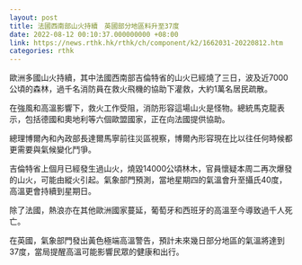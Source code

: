 ```yaml
---
layout: post
title: 法國西南部山火持續　英國部分地區料升至37度
date: 2022-08-12 00:10:37.000000000 +08:00
link: https://news.rthk.hk/rthk/ch/component/k2/1662031-20220812.htm
categories: rthk
---
```


歐洲多國山火持續，其中法國西南部吉倫特省的山火已經燒了三日，波及近7000公頃的森林，過千名消防員在救火飛機的協助下灌救，大約1萬名居民疏散。

在強風和高溫影響下，救火工作受阻，消防形容這場山火是怪物。總統馬克龍表示，包括德國和奧地利等六個歐盟國家，正在向法國提供協助。

總理博爾內和內政部長達爾馬寧前往災區視察，博爾內形容現在比以往任何時候都更需要與氣候變化鬥爭。

吉倫特省上個月已經發生過山火，燒毀14000公頃林木，官員懷疑本周二再次爆發的山火，可能由縱火引起。氣象部門預測，當地星期四的氣溫會升至攝氏40度，高溫更會持續到星期日。

除了法國，熱浪亦在其他歐洲國家蔓延，葡萄牙和西班牙的高溫至今導致過千人死亡。

在英國，氣象部門發出黃色極端高溫警告，預計未來幾日部分地區的氣溫將達到37度，當局提醒高溫可能影響民眾的健康和出行。
